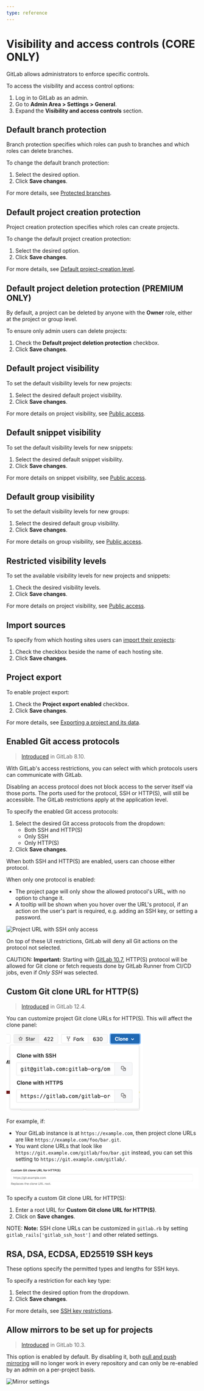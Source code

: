 ```yaml
---
type: reference
---
```


# Visibility and access controls **(CORE ONLY)**

GitLab allows administrators to enforce specific controls.

To access the visibility and access control options:

1. Log in to GitLab as an admin.
1. Go to **Admin Area > Settings > General**.
1. Expand the **Visibility and access controls** section.

## Default branch protection

Branch protection specifies which roles can push to branches and which roles can delete
branches.

To change the default branch protection:

1. Select the desired option.
1. Click **Save changes**.

For more details, see [Protected branches](../../project/protected_branches.md).

## Default project creation protection

Project creation protection specifies which roles can create projects.

To change the default project creation protection:

1. Select the desired option.
1. Click **Save changes**.

For more details, see [Default project-creation level](../../group/index.md#default-project-creation-level).

## Default project deletion protection **(PREMIUM ONLY)**

By default, a project can be deleted by anyone with the **Owner** role, either at the project or
group level.

To ensure only admin users can delete projects:

1. Check the **Default project deletion protection** checkbox.
1. Click **Save changes**.

## Default project visibility

To set the default visibility levels for new projects:

1. Select the desired default project visibility.
1. Click **Save changes**.

For more details on project visibility, see [Public access](../../../public_access/public_access.md).

## Default snippet visibility

To set the default visibility levels for new snippets:

1. Select the desired default snippet visibility.
1. Click **Save changes**.

For more details on snippet visibility, see [Public access](../../../public_access/public_access.md).

## Default group visibility

To set the default visibility levels for new groups:

1. Select the desired default group visibility.
1. Click **Save changes**.

For more details on group visibility, see [Public access](../../../public_access/public_access.md).

## Restricted visibility levels

To set the available visibility levels for new projects and snippets:

1. Check the desired visibility levels.
1. Click **Save changes**.

For more details on project visibility, see [Public access](../../../public_access/public_access.md).

## Import sources

To specify from which hosting sites users can [import their projects](../../project/import/index.md):

1. Check the checkbox beside the name of each hosting site.
1. Click **Save changes**.

## Project export

To enable project export:

1. Check the **Project export enabled** checkbox.
1. Click **Save changes**.

For more details, see [Exporting a project and its data](../../../user/project/settings/import_export.md#exporting-a-project-and-its-data).

## Enabled Git access protocols

> [Introduced](https://gitlab.com/gitlab-org/gitlab-ce/merge_requests/4696) in GitLab 8.10.

With GitLab's access restrictions, you can select with which protocols users can communicate with
GitLab.

Disabling an access protocol does not block access to the server itself via those ports. The ports
used for the protocol, SSH or HTTP(S), will still be accessible. The GitLab restrictions apply at the
application level.

To specify the enabled Git access protocols:

1. Select the desired Git access protocols from the dropdown:
   - Both SSH and HTTP(S)
   - Only SSH
   - Only HTTP(S)
1. Click **Save changes**.

When both SSH and HTTP(S) are enabled, users can choose either protocol.

When only one protocol is enabled:

- The project page will only show the allowed protocol's URL, with no option to
  change it.
- A tooltip will be shown when you hover over the URL's protocol, if an action
  on the user's part is required, e.g. adding an SSH key, or setting a password.

![Project URL with SSH only access](img/restricted_url.png)

On top of these UI restrictions, GitLab will deny all Git actions on the protocol
not selected.

CAUTION: **Important:**
Starting with [GitLab 10.7](https://gitlab.com/gitlab-org/gitlab-ce/merge_requests/18021),
HTTP(S) protocol will be allowed for Git clone or fetch requests done by GitLab Runner
from CI/CD jobs, even if _Only SSH_ was selected.

## Custom Git clone URL for HTTP(S)

> [Introduced](https://gitlab.com/gitlab-org/gitlab/merge_requests/18422) in GitLab 12.4.

You can customize project Git clone URLs for HTTP(S). This will affect the clone
panel:

![Clone panel](img/clone_panel_v12_4.png)

For example, if:

- Your GitLab instance is at `https://example.com`, then project clone URLs are like
  `https://example.com/foo/bar.git`.
- You want clone URLs that look like `https://git.example.com/gitlab/foo/bar.git` instead,
  you can set this setting to `https://git.example.com/gitlab/`.

![Custom Git clone URL for HTTP](img/custom_git_clone_url_for_https_v12_4.png)

To specify a custom Git clone URL for HTTP(S):

1. Enter a root URL for **Custom Git clone URL for HTTP(S)**.
1. Click on **Save changes**.

NOTE: **Note:**
SSH clone URLs can be customized in `gitlab.rb` by setting `gitlab_rails['gitlab_ssh_host']` and
other related settings.

## RSA, DSA, ECDSA, ED25519 SSH keys

These options specify the permitted types and lengths for SSH keys.

To specify a restriction for each key type:

1. Select the desired option from the dropdown.
1. Click **Save changes**.

For more details, see [SSH key restrictions](../../../security/ssh_keys_restrictions.md).

## Allow mirrors to be set up for projects

> [Introduced](https://gitlab.com/gitlab-org/gitlab-ee/merge_requests/3586) in GitLab 10.3.

This option is enabled by default. By disabling it, both [pull and push mirroring](../../project/repository/repository_mirroring.md) will no longer
work in every repository and can only be re-enabled by an admin on a per-project basis.

![Mirror settings](img/mirror_settings.png)

<!-- ## Troubleshooting

Include any troubleshooting steps that you can foresee. If you know beforehand what issues
one might have when setting this up, or when something is changed, or on upgrading, it's
important to describe those, too. Think of things that may go wrong and include them here.
This is important to minimize requests for support, and to avoid doc comments with
questions that you know someone might ask.

Each scenario can be a third-level heading, e.g. `### Getting error message X`.
If you have none to add when creating a doc, leave this section in place
but commented out to help encourage others to add to it in the future. -->
